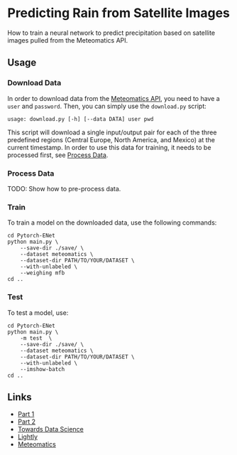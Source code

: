 # Predicting Rain from Satellite Images

How to train a neural network to predict precipitation based on satellite images pulled from the Meteomatics API.

## Usage

### Download Data
In order to download data from the [Meteomatics API](https://meteomatics.com), you need to have a `user` and `password`. Then, you can simply use the `download.py` script:
```
usage: download.py [-h] [--data DATA] user pwd
```
This script will download a single input/output pair for each of the three predefined regions (Central Europe, North America, and Mexico) at the current timestamp. In order to use this data for training, it needs to be processed first, see [Process Data](#process-data).


### Process Data
TODO: Show how to pre-process data.

### Train
To train a model on the downloaded data, use the following commands:
```
cd Pytorch-ENet
python main.py \
    --save-dir ./save/ \
    --dataset meteomatics \
    --dataset-dir PATH/TO/YOUR/DATASET \
    --with-unlabeled \
    --weighing mfb
cd ..
```

### Test
To test a model, use:
```
cd Pytorch-ENet
python main.py \
    -m test  \
    --save-dir ./save/ \
    --dataset meteomatics \
    --dataset-dir PATH/TO/YOUR/DATASET \
    --with-unlabeled \
    --imshow-batch
cd ..
```

## Links
 - [Part 1](https://www.lightly.ai/post/predicting-rain-from-satellite-images-part-1)
 - [Part 2](https://www.lightly.ai/post/predicting-rain-from-satellite-images-part-2)
 - [Towards Data Science](https://towardsdatascience.com/predicting-rain-from-satellite-images-c9fec24c3dd1)
 - [Lightly](https://www.lightly.ai/)
 - [Meteomatics](https://www.meteomatics.com)
